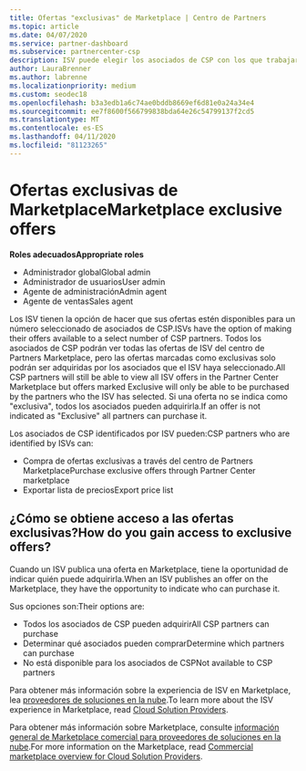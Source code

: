 ```yaml
---
title: Ofertas "exclusivas" de Marketplace | Centro de Partners
ms.topic: article
ms.date: 04/07/2020
ms.service: partner-dashboard
ms.subservice: partnercenter-csp
description: ISV puede elegir los asociados de CSP con los que trabajar haciendo que sus ofertas sean exclusivas.
author: LauraBrenner
ms.author: labrenne
ms.localizationpriority: medium
ms.custom: seodec18
ms.openlocfilehash: b3a3edb1a6c74ae0bddb8669ef6d81e0a24a34e4
ms.sourcegitcommit: ee7f8600f566799838bda64e26c54799137f2cd5
ms.translationtype: MT
ms.contentlocale: es-ES
ms.lasthandoff: 04/11/2020
ms.locfileid: "81123265"
---
```

# <a name="marketplace-exclusive-offers"></a><span data-ttu-id="69aa5-103">Ofertas exclusivas de Marketplace</span><span class="sxs-lookup"><span data-stu-id="69aa5-103">Marketplace exclusive offers</span></span>

<span data-ttu-id="69aa5-104">**Roles adecuados**</span><span class="sxs-lookup"><span data-stu-id="69aa5-104">**Appropriate roles**</span></span>
-    <span data-ttu-id="69aa5-105">Administrador global</span><span class="sxs-lookup"><span data-stu-id="69aa5-105">Global admin</span></span>
-    <span data-ttu-id="69aa5-106">Administrador de usuarios</span><span class="sxs-lookup"><span data-stu-id="69aa5-106">User admin</span></span>
-    <span data-ttu-id="69aa5-107">Agente de administración</span><span class="sxs-lookup"><span data-stu-id="69aa5-107">Admin agent</span></span>
-    <span data-ttu-id="69aa5-108">Agente de ventas</span><span class="sxs-lookup"><span data-stu-id="69aa5-108">Sales agent</span></span>

<span data-ttu-id="69aa5-109">Los ISV tienen la opción de hacer que sus ofertas estén disponibles para un número seleccionado de asociados de CSP.</span><span class="sxs-lookup"><span data-stu-id="69aa5-109">ISVs have the option of making their offers available to a select number of CSP partners.</span></span> <span data-ttu-id="69aa5-110">Todos los asociados de CSP podrán ver todas las ofertas de ISV del centro de Partners Marketplace, pero las ofertas marcadas como exclusivas solo podrán ser adquiridas por los asociados que el ISV haya seleccionado.</span><span class="sxs-lookup"><span data-stu-id="69aa5-110">All CSP partners will still be able to view all ISV offers in the Partner Center Marketplace but offers marked Exclusive will only be able to be purchased by the partners who the ISV has selected.</span></span> <span data-ttu-id="69aa5-111">Si una oferta no se indica como "exclusiva", todos los asociados pueden adquirirla.</span><span class="sxs-lookup"><span data-stu-id="69aa5-111">If an offer is not indicated as "Exclusive" all partners can purchase it.</span></span>

<span data-ttu-id="69aa5-112">Los asociados de CSP identificados por ISV pueden:</span><span class="sxs-lookup"><span data-stu-id="69aa5-112">CSP partners who are identified by ISVs can:</span></span>

- <span data-ttu-id="69aa5-113">Compra de ofertas exclusivas a través del centro de Partners Marketplace</span><span class="sxs-lookup"><span data-stu-id="69aa5-113">Purchase exclusive offers through Partner Center marketplace</span></span>
- <span data-ttu-id="69aa5-114">Exportar lista de precios</span><span class="sxs-lookup"><span data-stu-id="69aa5-114">Export price list</span></span>

## <a name="how-do-you-gain-access-to-exclusive-offers"></a><span data-ttu-id="69aa5-115">¿Cómo se obtiene acceso a las ofertas exclusivas?</span><span class="sxs-lookup"><span data-stu-id="69aa5-115">How do you gain access to exclusive offers?</span></span>

<span data-ttu-id="69aa5-116">Cuando un ISV publica una oferta en Marketplace, tiene la oportunidad de indicar quién puede adquirirla.</span><span class="sxs-lookup"><span data-stu-id="69aa5-116">When an ISV publishes an offer on the Marketplace, they have the opportunity to indicate who can purchase it.</span></span> 

<span data-ttu-id="69aa5-117">Sus opciones son:</span><span class="sxs-lookup"><span data-stu-id="69aa5-117">Their options are:</span></span>

- <span data-ttu-id="69aa5-118">Todos los asociados de CSP pueden adquirir</span><span class="sxs-lookup"><span data-stu-id="69aa5-118">All CSP partners can purchase</span></span>
- <span data-ttu-id="69aa5-119">Determinar qué asociados pueden comprar</span><span class="sxs-lookup"><span data-stu-id="69aa5-119">Determine which partners can purchase</span></span>
- <span data-ttu-id="69aa5-120">No está disponible para los asociados de CSP</span><span class="sxs-lookup"><span data-stu-id="69aa5-120">Not available to CSP partners</span></span>

<span data-ttu-id="69aa5-121">Para obtener más información sobre la experiencia de ISV en Marketplace, lea [proveedores de soluciones en la nube](https://docs.microsoft.com/azure/marketplace/cloud-solution-providers).</span><span class="sxs-lookup"><span data-stu-id="69aa5-121">To learn more about the ISV experience in Marketplace, read [Cloud Solution Providers](https://docs.microsoft.com/azure/marketplace/cloud-solution-providers).</span></span>

<span data-ttu-id="69aa5-122">Para obtener más información sobre Marketplace, consulte [información general de Marketplace comercial para proveedores de soluciones en la nube](csp-commercial-marketplace-overview.md).</span><span class="sxs-lookup"><span data-stu-id="69aa5-122">For more information on the Marketplace, read [Commercial marketplace overview for Cloud Solution Providers](csp-commercial-marketplace-overview.md).</span></span>
